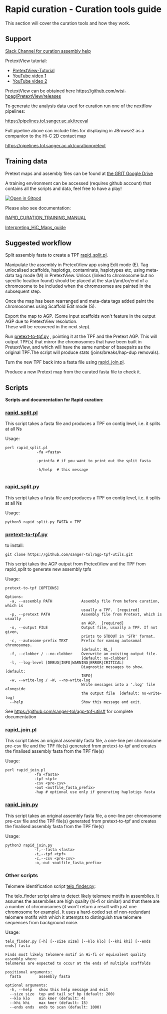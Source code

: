 # Rapid curation - Curation tools guide

This section will cover the curation tools and how they work.



## Support 

[Slack Channel for curation assembly help](https://join.slack.com/t/assemblycuration/shared_invite/zt-1kx2ww71y-823ruaAxswgQGypgofBaOA)


PretextView tutorial:
* [PretextView-Tutorial](-/blob/main/PretextView-Tutorial.pdf)
* [YouTube video 1](https://youtu.be/3IL2Q4f3k3I)
* [YouTube video 2](https://youtu.be/LWy6pwCQNDU)


PretextView can be obtained here https://github.com/wtsi-hpag/PretextView/releases


To generate the analysis data used for curation run one of the nextflow pipelines:

https://pipelines.tol.sanger.ac.uk/treeval

Full pipeline above can include files for displaying in JBrowse2 as a companion to the Hi-C 2D contact map


https://pipelines.tol.sanger.ac.uk/curationpretext




## Training data

Pretext maps and assembly files can be found at [the GRIT Google Drive](https://drive.google.com/drive/u/0/folders/1Md0gD7VrmzlRM4xvxQKz2GG3Uyn00VHd) 

A training environment can be accessed (requires github account) that contains all the scripts and data, feel free to have a play!

[![Open in Gitpod](https://gitpod.io/button/open-in-gitpod.svg)](https://gitpod.io/#https://github.com/sanger-tol/rapid_curation)


Please also see documentation:

[RAPID_CURATION_TRAINING_MANUAL](-/blob/main/RAPID_CURATION_TRAINING_MANUAL.pdf)

[Interpreting_HiC_Maps_guide](-/blob/main/Interpreting_HiC_Maps_guide.pdf)

 
## Suggested workflow

Split assembly fasta to create a TPF [rapid_split.pl](-/blob/main/rapid_split.pl]).

Manipulate the assembly in PretextView app using Edit mode (E).
Tag unlocalised scaffolds, haplotigs, contaminats, haplotypes etc, using meta-data tag mode (M) in PretextView.
Unlocs (linked to chromosome but no specific location found) should be placed at the start/and/or/end 
of a chromosome to be included when the chromosomes are painted in the subsequent step.

Once the map has been rearranged and meta-data tags added paint the chromosomes using Scaffold Edit mode (S).

Export the map to AGP. (Some input scaffolds won't feature in the output AGP due to PretextView resolution.  
These will be recovered in the next step).

Run [pretext-to-tpf.py](https://github.com/sanger-tol/agp-tpf-utils.git) , pointing it at the TPF and the Pretext AGP. 
This will output TPF(s) that mirror the chromosomes that have been built in PretextView, and which will have the same number 
of basepairs as the original TPF.The script will produce stats (joins/breaks/hap-dup removals).

Turn the new TPF back into a fasta file using [rapid_join.pl](-/blob/main/rapid_join.pl).

Produce a new Pretext map from the curated fasta file to check it.



## Scripts

**Scripts and documentation for Rapid curation:**

### [rapid_split.pl](-/blob/main/rapid_split.pl)

This script takes a fasta file and produces a TPF on contig level, i.e. it splits at all Ns

Usage:

```
perl rapid_split.pl
              -fa <fasta>

              -printfa # if you want to print out the split fasta

              -h/help  # this message
	      
```

### [rapid_split.py](-/blob/main/rapid_split.py)

This script takes a fasta file and produces a TPF on contig level, i.e. it splits at all Ns

Usage:

```
python3 rapid_split.py FASTA > TPF

```



###  [pretext-to-tpf.py](https://github.com/sanger-tol/agp-tpf-utils.git)
to install:
```
git clone https://github.com/sanger-tol/agp-tpf-utils.git
```

This script takes the AGP output from PretextView and the TPF from rapid_split to generate new assembly tpfs

Usage: 

```
pretext-to-tpf [OPTIONS]

Options:
  -a, --assembly PATH             Assembly file from before curation, which is
                                  usually a TPF.  [required]
  -p, --pretext PATH              Assembly file from Pretext, which is usually
                                  an AGP.  [required]
  -o, --output FILE               Output file, usually a TPF. If not given,
                                  prints to STDOUT in 'STR' format.
  -c, --autosome-prefix TEXT      Prefix for naming autosomal chromosomes.
                                  [default: RL_]
  -f, --clobber / --no-clobber    Overwrite an existing output file.
                                  [default: no-clobber]
  -l, --log-level [DEBUG|INFO|WARNING|ERROR|CRITICAL]
                                  Diagnostic messages to show.  [default:
                                  INFO]
  -w, --write-log / -W, --no-write-log
                                  Write messages into a '.log' file alongside
                                  the output file  [default: no-write-log]
  --help                          Show this message and exit.
```

See https://github.com/sanger-tol/agp-tpf-utils# for complete documentation



### [rapid_join.pl](-/blob/main/rapid_join.pl)

This script takes an original assembly fasta file, a one-line per chromosome pre-csv file and the TPF file(s) generated from pretext-to-tpf and creates the finalised assembly fasta from the TPF file(s)

Usage:

```
perl rapid_join.pl
             -fa <fasta>
             -tpf <tpf>
             -csv <pre-csv>
             -out <outfile_fasta_prefix>
             -hap # optional use only if generating haplotigs fasta

```

### [rapid_join.py](-/blob/main/rapid_join.py)

This script takes an original assembly fasta file, a one-line per chromosome pre-csv file and the TPF file(s) generated from pretext-to-tpf and creates the finalised assembly fasta from the TPF file(s)

Usage:

```
python3 rapid_join.py
             -f,--fasta <fasta>
             -t,--tpf <tpf>
             -c,--csv <pre-csv>
             -o,-out <outfile_fasta_prefix>

```




### Other scripts

Telomere identification script [telo_finder.py](-/blob/main/telo_finder.py):

The telo_finder script aims to detect likely telomere motifs in assemblies.
It assumes the assemblies are high quality (hi-fi or similar) and that there are a number of chromosomes (it won't return a result with just one chromosome for example).
It uses a hard-coded set of non-redundant telomere motifs with which it attempts to distinguish true telomere sequences from background noise.


Usage: 
```
telo_finder.py [-h] [--size size] [--klo klo] [--khi khi] [--ends ends] fasta

Finds most likely telomere motif in Hi-fi or equivalent quality assembly where
telomeres are expected to occur at the ends of multiple scaffolds

positional arguments:
  fasta        assembly fasta

optional arguments:
  -h, --help   show this help message and exit
  --size size  top and tail scf bp (default: 200)
  --klo klo    min kmer (default: 4)
  --khi khi    max kmer (default: 15)
  --ends ends  ends to scan (default: 1000)
  
```

